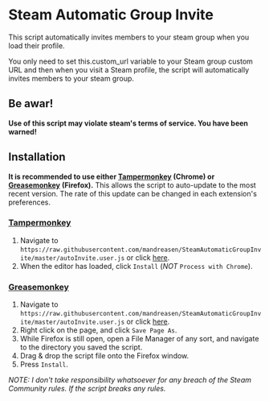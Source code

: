 # Steam Automatic Group Invite

This script automatically invites members to your steam group when you load their profile.

You only need to set this.custom_url variable to your Steam group custom URL and then when you visit a Steam profile, the script will automatically invites members to your steam group.

## Be awar! ##
**Use of this script may violate steam's terms of service. You have been warned!**

## Installation ##
**It is recommended to use either [Tampermonkey](https://chrome.google.com/webstore/detail/tampermonkey/dhdgffkkebhmkfjojejmpbldmpobfkfo) (Chrome) or [Greasemonkey](https://addons.mozilla.org/en-us/firefox/addon/greasemonkey/) (Firefox).** This allows the script to auto-update to the most recent version. The rate of this update can be changed in each extension's preferences.

### [Tampermonkey](https://chrome.google.com/webstore/detail/tampermonkey/dhdgffkkebhmkfjojejmpbldmpobfkfo?hl=en) ###

1. Navigate to `https://raw.githubusercontent.com/mandreasen/SteamAutomaticGroupInvite/master/autoInvite.user.js` or click [here](https://raw.githubusercontent.com/mandreasen/SteamAutomaticGroupInvite/master/autoInvite.user.js).
2. When the editor has loaded, click `Install` (*NOT* `Process with Chrome`).

### [Greasemonkey](https://addons.mozilla.org/en-us/firefox/addon/greasemonkey/) ###

1. Navigate to `https://raw.githubusercontent.com/mandreasen/SteamAutomaticGroupInvite/master/autoInvite.user.js` or click [here](https://raw.githubusercontent.com/mandreasen/SteamAutomaticGroupInvite/master/autoInvite.user.js).
2. Right click on the page, and click `Save Page As`.
3. While Firefox is still open, open a File Manager of any sort, and navigate to the directory you saved the script.
4. Drag & drop the script file onto the Firefox window.
5. Press `Install`.

*NOTE: I don't take responsibility whatsoever for any breach of the Steam Community rules. If the script breaks any rules.*
